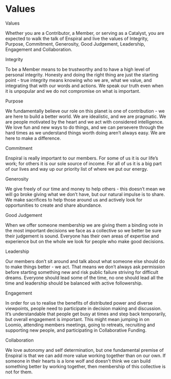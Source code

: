 # Values



Values

Whether you are a Contributor, a Member, or serving as a Catalyst, you are expected to walk the talk of Enspiral and live the values of Integrity, Purpose, Commitment, Generosity, Good Judgement, Leadership, Engagement and Collaboration.

Integrity

To be a Member means to be trustworthy and to have a high level of personal integrity. Honesty and doing the right thing are just the starting point - true integrity means knowing who we are, what we value, and integrating that with our words and actions. We speak our truth even when it is unpopular and we do not compromise on what is important.

Purpose

We fundamentally believe our role on this planet is one of contribution - we are here to build a better world. We are idealistic, and we are pragmatic. We are people motivated by the heart and we act with considered intelligence. We love fun and new ways to do things, and we can persevere through the hard times as we understand things worth doing aren’t always easy. We are here to make a difference.

Commitment

Enspiral is really important to our members. For some of us it is our life’s work; for others it is our sole source of income. For all of us it is a big part of our lives and way up our priority list of where we put our energy.

Generosity

We give freely of our time and money to help others - this doesn’t mean we will go broke giving what we don’t have, but our natural impulse is to share. We make sacrifices to help those around us and actively look for opportunities to create and share abundance.

Good Judgement

When we offer someone membership we are giving them a binding vote in the most important decisions we face as a collective so we better be sure their judgement is sound. Everyone has their own areas of expertise and experience but on the whole we look for people who make good decisions.

Leadership

Our members don’t sit around and talk about what someone else should do to make things better - we act. That means we don’t always ask permission before starting something new and risk public failure striving for difficult dreams. Everyone should lead some of the time, no one should lead all the time and leadership should be balanced with active followership.

Engagement

In order for us to realise the benefits of distributed power and diverse viewpoints, people need to participate in decision making and discussion. It’s understandable that people get busy at times and step back temporarily, but overall engagement is important. This might mean jumping in on Loomio, attending members meetings, going to retreats, recruiting and supporting new people, and participating in Collaborative Funding.

Collaboration

We love autonomy and self determination, but one fundamental premise of Enspiral is that we can add more value working together than on our own. If someone in their hearts is a lone wolf and doesn’t think we can build something better by working together, then membership of this collective is not for them.